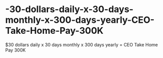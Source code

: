 # -30-dollars-daily-x-30-days-monthly-x-300-days-yearly-CEO-Take-Home-Pay-300K
$30 dollars daily x 30 days monthly x 300 days yearly = CEO Take Home Pay 300K
